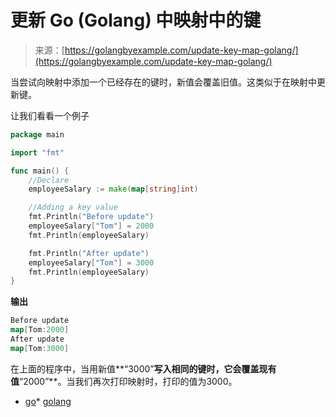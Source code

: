 <!--yml

类别：未分类

日期：2024-10-13 06:20:51

-->

# 更新 Go (Golang) 中映射中的键

> 来源：[https://golangbyexample.com/update-key-map-golang/](https://golangbyexample.com/update-key-map-golang/)

当尝试向映射中添加一个已经存在的键时，新值会覆盖旧值。这类似于在映射中更新键。

让我们看看一个例子

```go
package main

import "fmt"

func main() {
    //Declare
    employeeSalary := make(map[string]int)

    //Adding a key value
    fmt.Println("Before update")
    employeeSalary["Tom"] = 2000
    fmt.Println(employeeSalary)

    fmt.Println("After update")
    employeeSalary["Tom"] = 3000
    fmt.Println(employeeSalary)
}
```

**输出**

```go
Before update
map[Tom:2000]
After update
map[Tom:3000]
```

在上面的程序中，当用新值**“3000”**写入相同的键时，它会覆盖现有值**“2000”**。当我们再次打印映射时，打印的值为3000。

+   [go](https://golangbyexample.com/tag/go/)*   [golang](https://golangbyexample.com/tag/golang/)
